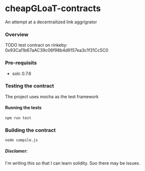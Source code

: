# cheapGLoaT-contracts

An attempt at a decentrailized link aggrigrator

### Overview
TODO
test contract on rinkeby: 0x93Ca11b67aAC39c06f98b4d9157ea3c1f31Cc5C0


### Pre-requisits
* solc 0.7.6


### Testing the contract
The project uses mocha as the test framework

#### Running the tests
```
npm run test
```

### Building the contract
```
node compile.js
```



##### Disclamer:
I'm writing this so that I can learn solidity. Soo there may be issues.